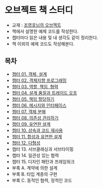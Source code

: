 # 오브젝트 책 스터디
- 교재 : [조영호님의 오브젝트](http://www.yes24.com/Product/Goods/74219491)
- 책에서 설명한 예제 코드를 작성한다.
- 챕터마다 읽은 내용 및 내 생각도 같이 정리한다.
- 책 이외의 예제 코드도 작성해본다.

## 목차
- [챕터 01. 객체, 설계](/doc/Chapter1.md)
- [챕터 02. 객체지향 프로그래밍](/doc/Chapter2.md)
- [챕터 03. 역할, 책임, 협력](/doc/Chapter3.md)
- [챕터 04. 설계 품질과 트레이드 오프](/doc/Chapter4.md)
- [챕터 05. 책임 할당하기](/doc/Chapter5.md)
- [챕터 06. 메시지와 인터페이스](/doc/Chapter6.md)
- [챕터 07. 객체 분해](/doc/Chapter7.md)
- [챕터 08. 의존성 관리하기](/doc/Chapter8.md)
- [챕터 09. 유연한 설계](/doc/Chapter9.md)
- [챕터 10. 상속과 코드 재사용](/doc/Chapter10.md)
- [챕터 11. 합성과 유연한 설계](/doc/Chapter11.md)
- [챕터 12. 다형성](/doc/Chapter12.md)
- 챕터 13. 서브클래싱과 서브타이핑
- 챕터 14. 일관성 있는 협력
- 챕터 15. 디자인 패턴과 프레임워크
- 부록  A. 계약에 의한 설계 
- 부록  B. 타입 계층의 구현 
- 부록  C. 동적인 협력, 정적인 코드  
